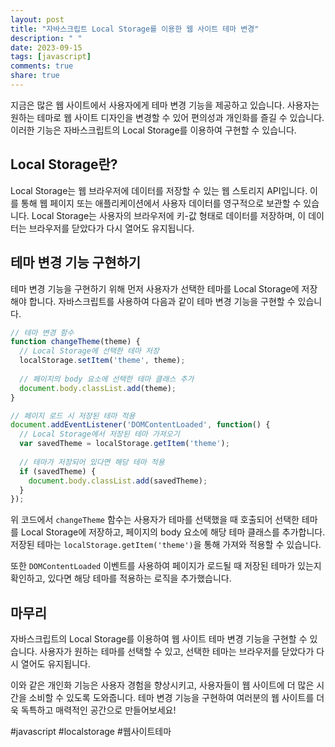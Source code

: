 ```yaml
---
layout: post
title: "자바스크립트 Local Storage를 이용한 웹 사이트 테마 변경"
description: " "
date: 2023-09-15
tags: [javascript]
comments: true
share: true
---
```


지금은 많은 웹 사이트에서 사용자에게 테마 변경 기능을 제공하고 있습니다. 사용자는 원하는 테마로 웹 사이트 디자인을 변경할 수 있어 편의성과 개인화를 즐길 수 있습니다. 이러한 기능은 자바스크립트의 Local Storage를 이용하여 구현할 수 있습니다.

## Local Storage란?

Local Storage는 웹 브라우저에 데이터를 저장할 수 있는 웹 스토리지 API입니다. 이를 통해 웹 페이지 또는 애플리케이션에서 사용자 데이터를 영구적으로 보관할 수 있습니다. Local Storage는 사용자의 브라우저에 키-값 형태로 데이터를 저장하며, 이 데이터는 브라우저를 닫았다가 다시 열어도 유지됩니다.

## 테마 변경 기능 구현하기

테마 변경 기능을 구현하기 위해 먼저 사용자가 선택한 테마를 Local Storage에 저장해야 합니다. 자바스크립트를 사용하여 다음과 같이 테마 변경 기능을 구현할 수 있습니다.

```javascript
// 테마 변경 함수
function changeTheme(theme) {
  // Local Storage에 선택한 테마 저장
  localStorage.setItem('theme', theme);
  
  // 페이지의 body 요소에 선택한 테마 클래스 추가
  document.body.classList.add(theme);
}

// 페이지 로드 시 저장된 테마 적용
document.addEventListener('DOMContentLoaded', function() {
  // Local Storage에서 저장된 테마 가져오기
  var savedTheme = localStorage.getItem('theme');
  
  // 테마가 저장되어 있다면 해당 테마 적용
  if (savedTheme) {
    document.body.classList.add(savedTheme);
  }
});
```

위 코드에서 `changeTheme` 함수는 사용자가 테마를 선택했을 때 호출되어 선택한 테마를 Local Storage에 저장하고, 페이지의 body 요소에 해당 테마 클래스를 추가합니다. 저장된 테마는 `localStorage.getItem('theme')`을 통해 가져와 적용할 수 있습니다.

또한 `DOMContentLoaded` 이벤트를 사용하여 페이지가 로드될 때 저장된 테마가 있는지 확인하고, 있다면 해당 테마를 적용하는 로직을 추가했습니다.

## 마무리

자바스크립트의 Local Storage를 이용하여 웹 사이트 테마 변경 기능을 구현할 수 있습니다. 사용자가 원하는 테마를 선택할 수 있고, 선택한 테마는 브라우저를 닫았다가 다시 열어도 유지됩니다.

이와 같은 개인화 기능은 사용자 경험을 향상시키고, 사용자들이 웹 사이트에 더 많은 시간을 소비할 수 있도록 도와줍니다. 테마 변경 기능을 구현하여 여러분의 웹 사이트를 더욱 독특하고 매력적인 공간으로 만들어보세요!

#javascript #localstorage #웹사이트테마